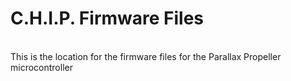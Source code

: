 # C.H.I.P. Firmware Files<br>
<br>
This is the location for the firmware files for the Parallax Propeller microcontroller
